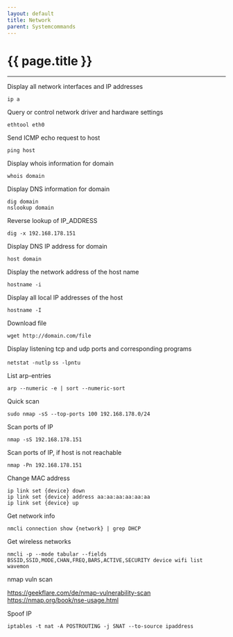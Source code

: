 ```yaml
---
layout: default
title: Network
parent: Systemcommands
---
```


# {{ page.title }}

______________________________________________________________________

Display all network interfaces and IP addresses

`ip a`

Query or control network driver and hardware settings

`ethtool eth0`

Send ICMP echo request to host

`ping host`

Display whois information for domain

`whois domain`

Display DNS information for domain

```
dig domain
nslookup domain
```

Reverse lookup of IP_ADDRESS

`dig -x 192.168.178.151`

Display DNS IP address for domain

`host domain`

Display the network address of the host name

`hostname -i`

Display all local IP addresses of the host

`hostname -I`

Download file

`wget http://domain.com/file`

Display listening tcp and udp ports and corresponding programs

`netstat -nutlp`
`ss -lpntu`

List arp-entries

`arp --numeric -e | sort --numeric-sort`

Quick scan

`sudo nmap -sS --top-ports 100 192.168.178.0/24`

Scan ports of IP

`nmap -sS 192.168.178.151`

Scan ports of IP, if host is not reachable

`nmap -Pn 192.168.178.151`

Change MAC address

```
ip link set {device} down
ip link set {device} address aa:aa:aa:aa:aa:aa
ip link set {device} up
```

Get network info

`nmcli connection show {network} | grep DHCP`

Get wireless networks

```
nmcli -p --mode tabular --fields BSSID,SSID,MODE,CHAN,FREQ,BARS,ACTIVE,SECURITY device wifi list
wavemon
```

nmap vuln scan

https://geekflare.com/de/nmap-vulnerability-scan \
https://nmap.org/book/nse-usage.html

Spoof IP

`iptables -t nat -A POSTROUTING -j SNAT --to-source ipaddress`
